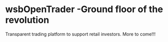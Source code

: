 # wsbOpenTrader -Ground floor of the revolution
Transparent trading platform to support retail investors. 
More to come!!!

